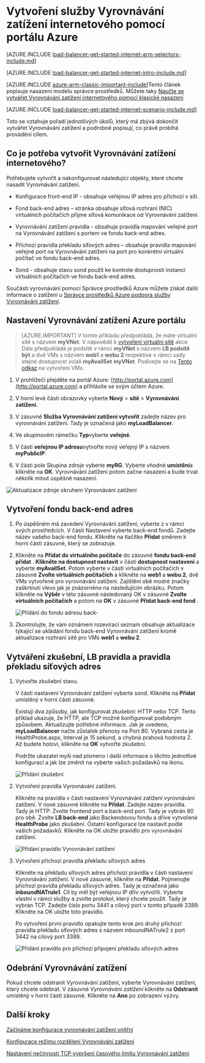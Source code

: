 <properties
   pageTitle="Vytvoření Vyrovnávání zatížení internetového v správce na portálu Azure | Microsoft Azure"
   description="Naučte se vytvářet Vyrovnávání zatížení internetového v správce na portálu Azure"
   services="load-balancer"
   documentationCenter="na"
   authors="anavinahar"
   manager="narayan"
   editor=""
   tags="azure-resource-manager"
/>
<tags
   ms.service="load-balancer"
   ms.devlang="na"
   ms.topic="hero-article"
   ms.tgt_pltfrm="na"
   ms.workload="infrastructure-services"
   ms.date="09/14/2016"
   ms.author="annahar" />

# <a name="creating-an-internet-facing-load-balancer-using-the-azure-portal"></a>Vytvoření služby Vyrovnávání zatížení internetového pomocí portálu Azure

[AZURE.INCLUDE [load-balancer-get-started-internet-arm-selectors-include.md](../../includes/load-balancer-get-started-internet-arm-selectors-include.md)]

[AZURE.INCLUDE [load-balancer-get-started-internet-intro-include.md](../../includes/load-balancer-get-started-internet-intro-include.md)]

[AZURE.INCLUDE [azure-arm-classic-important-include](../../includes/azure-arm-classic-important-include.md)]Tento článek popisuje nasazení modelu správce prostředků. Můžete taky [Naučte se vytvářet Vyrovnávání zatížení internetového pomocí klasické nasazení](load-balancer-get-started-internet-classic-portal.md)

[AZURE.INCLUDE [load-balancer-get-started-internet-scenario-include.md](../../includes/load-balancer-get-started-internet-scenario-include.md)]

Toto se vztahuje pořadí jednotlivých úkolů, který má zbývá dokončit vytvářet Vyrovnávání zatížení a podrobně popisují, co právě probíhá provádění cílem.

## <a name="what-is-required-to-create-an-internet-facing-load-balancer"></a>Co je potřeba vytvořit Vyrovnávání zatížení internetového?

Potřebujete vytvořit a nakonfigurovat následující objekty, které chcete nasadit Vyrovnávání zatížení.

- Konfigurace front-end IP - obsahuje veřejnou IP adres pro příchozí v síti.

- Fond back-end adres – stránka obsahuje síťová rozhraní (NIC) virtuálních počítačích přijme síťová komunikace od Vyrovnávání zatížení.

- Vyrovnávání zatížení pravidla - obsahuje pravidla mapování veřejné port na Vyrovnávání zatížení s portem ve fondu back-end adres.

- Příchozí pravidla překladu síťových adres – obsahuje pravidla mapování veřejné port na Vyrovnávání zatížení na port pro konkrétní virtuální počítač ve fondu back-end adres.

- Sond - obsahuje stavu sond použít ke kontrole dostupnosti instancí virtuálních počítačích ve fondu back-end adres.

Součásti vyrovnávání pomocí Správce prostředků Azure můžete získat další informace o zatížení u [Správce prostředků Azure podpora služby Vyrovnávání zatížení](load-balancer-arm.md).


## <a name="set-up-a-load-balancer-in-azure-portal"></a>Nastavení Vyrovnávání zatížení Azure portálu

> [AZURE.IMPORTANT] V tomto příkladu předpokládá, že máte virtuální sítě s názvem **myVNet**. V nápovědě k [vytvoření virtuální sítě](../virtual-network/virtual-networks-create-vnet-arm-pportal.md) akce. Dále předpokládá je podsítě v rámci **myVNet** s názvem **LB podsítě být** a dvě VMs s názvem **web1** a **webu 2** respektive v rámci sady stejné dostupnost volali **myAvailSet** **myVNet**. Podívejte se na [Tento odkaz](../virtual-machines/virtual-machines-windows-hero-tutorial.md) na vytvoření VMs.


1. V prohlížeči přejděte na portál Azure: [http://portal.azure.com](http://portal.azure.com) a přihlásíte se svým účtem Azure.

2. V horní levé části obrazovky vyberte **Nový** > **sítě** > **Vyrovnávání zatížení.**

3. V zásuvné **Služba Vyrovnávání zatížení vytvořit** zadejte název pro vyrovnávání zatížení. Tady je označená jako **myLoadBalancer**.

4. Ve skupinovém rámečku **Typ**vyberte **veřejné**.

5. V části **veřejnou IP adresu**vytvořte nový veřejný IP s názvem **myPublicIP**.

6. V části pole Skupina zdroje vyberte **myRG**. Vyberte vhodné **umístění**a klikněte na **OK**. Vyrovnávání zatížení potom začne nasazení a bude trvat několik minut úspěšně nasazení.

![Aktualizace zdroje okruhem Vyrovnávání zatížení](./media/load-balancer-get-started-internet-portal/1-load-balancer.png)


## <a name="create-a-back-end-address-pool"></a>Vytvoření fondu back-end adres

1. Po úspěšném má zavedení Vyrovnávání zatížení, vyberte z v rámci svých prostředcích. V části Nastavení vyberte back-end fondů. Zadejte název vašeho back-end fondu. Klikněte na tlačítko **Přidat** směrem k horní části zásuvné, který se zobrazuje.

2. Klikněte na **Přidat do virtuálního počítače** do zásuvné **fondu back-end přidat** .  **Klikněte na dostupnost nastavit** v části **dostupnost nastavení** a vyberte **myAvailSet**. Potom vyberte v části virtuálních počítačích v zásuvné **Zvolte virtuálních počítačích** a klikněte na **web1** a **webu 2**, dvě VMs vytvořené pro vyrovnávání zatížení. Zajištění obě modré značky zaškrtnutí vlevo jak je znázorněno na následujícím obrázku. Potom klikněte na **Výběr** v této zásuvné následovaný OK v zásuvné **Zvolte virtuálních počítačích** a potom na **OK** v zásuvné **Přidat back-end fond** .

    ![Přidání do fondu adresu back- ](./media/load-balancer-get-started-internet-portal/3-load-balancer-backend-02.png)

3. Zkontrolujte, že vám oznámení rozevírací seznam obsahuje aktualizace týkající se ukládání fondu back-end Vyrovnávání zatížení kromě aktualizace rozhraní sítě pro VMs **web1** a **webu 2**.


## <a name="create-a-probe-lb-rule-and-nat-rules"></a>Vytváření zkušební, LB pravidla a pravidla překladu síťových adres

1. Vytvořte zkušební stavu.

    V části nastavení Vyrovnávání zatížení vyberte sond. Klikněte na **Přidat** umístěný v horní části zásuvné.

    Existují dva způsoby, jak konfigurovat zkušební: HTTP nebo TCP. Tento příklad ukazuje, že HTTP, ale TCP možné konfigurovat podobným způsobem.
    Aktualizujte potřebné informace. Jak je uvedeno, **myLoadBalancer** načte zůstatek přenosy na Port 80. Vybraná cesta je HealthProbe.aspx, Interval je 15 sekund, a chybná prahová hodnota 2. Až budete hotovi, klikněte na **OK** vytvořte zkušební.

    Podržte ukazatel myši nad písmeno i další informace o těchto jednotlivé konfigurací a jak lze změnit na vyberte vašich požadavků na ikonu.

    ![Přidání zkušební](./media/load-balancer-get-started-internet-portal/4-load-balancer-probes.png)

2. Vytvoření pravidla Vyrovnávání zatížení.

    Klikněte na pravidla v části nastavení Vyrovnávání zatížení vyrovnávání zatížení. V nové zásuvné klikněte na **Přidat**. Zadejte název pravidla. Tady je HTTP. Zvolte frontend port a back-end port. Tady je vybrán 80 pro obě. Zvolte **LB back-end** jako Backendovou fondu a dříve vytvořené **HealthProbe** jako zkušební. Ostatní konfigurace lze nastavit podle vašich požadavků. Klikněte na OK uložte pravidlo pro vyrovnávání zatížení.

    ![Přidání pravidlo Vyrovnávání zatížení](./media/load-balancer-get-started-internet-portal/5-load-balancing-rules.png)

3. Vytvoření příchozí pravidla překladu síťových adres

    Klikněte na překladu síťových adres příchozí pravidla v části nastavení Vyrovnávání zatížení. V nové zásuvné, klikněte na **Přidat**. Pojmenujte příchozí pravidla překladu síťových adres. Tady je označená jako **inboundNATrule1**. Cíl by měl být veřejnou IP dřív vytvořili. Vyberte vlastní v rámci služby a zvolte protokol, který chcete použít. Tady je vybrán TCP. Zadejte číslo portu 3441 a cílový port v tomto případě 3389. Klikněte na OK uložte toto pravidlo.

    Po vytvoření první pravidlo opakujte tento krok pro druhý příchozí pravidla překladu síťových adres s názvem inboundNATrule2 z port 3442 na cílový port 3389.

    ![Přidání pravidlo pro příchozí připojení překladu síťových adres](./media/load-balancer-get-started-internet-portal/6-load-balancer-inbound-nat-rules.png)

## <a name="remove-a-load-balancer"></a>Odebrání Vyrovnávání zatížení

Pokud chcete odstranit Vyrovnávání zatížení, vyberte Vyrovnávání zatížení, který chcete odebrat. V zásuvné *Vyrovnávání zatížení* klikněte na **Odstranit** umístěný v horní části zásuvné. Klikněte na **Ano** po zobrazení výzvy.

## <a name="next-steps"></a>Další kroky

[Začínáme konfigurace vyrovnávání zatížení vnitřní](load-balancer-get-started-ilb-arm-cli.md)

[Konfigurace režimu rozdělení Vyrovnávání zatížení](load-balancer-distribution-mode.md)

[Nastavení nečinnosti TCP vypršení časového limitu Vyrovnávání zatížení](load-balancer-tcp-idle-timeout.md)
